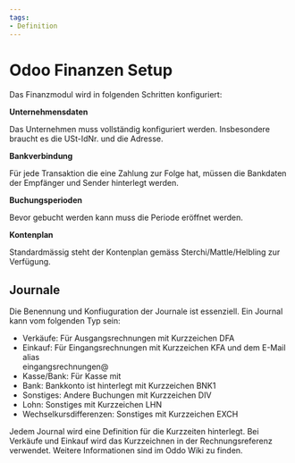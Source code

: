 ```yaml
---
tags:
- Definition
---
```

# Odoo Finanzen Setup

Das Finanzmodul wird in folgenden Schritten konfiguriert:

**Unternehmensdaten**

Das Unternehmen muss vollständig konfiguriert werden. Insbesondere braucht es die USt-IdNr. und die Adresse.

**Bankverbindung**

Für jede Transaktion die eine Zahlung zur Folge hat, müssen die Bankdaten der Empfänger und Sender hinterlegt werden.

**Buchungsperioden**

Bevor gebucht werden kann muss die Periode eröffnet werden.

**Kontenplan**

Standardmässig steht der Kontenplan gemäss Sterchi/Mattle/Helbling zur Verfügung.

## Journale

Die Benennung und Konfiuguration der Journale ist essenziell. Ein Journal kann vom folgenden Typ sein:

* Verkäufe: Für Ausgangsrechnungen mit Kurzzeichen DFA
* Einkauf: Für Eingangsrechnungen mit Kurzzeichen KFA und dem E-Mail alias 	
eingangsrechnungen@
* Kasse/Bank: Für Kasse mit 
* Bank: Bankkonto ist hinterlegt mit Kurzzeichen BNK1
* Sonstiges: Andere Buchungen mit Kurzzeichen DIV
* Lohn: Sonstiges mit Kurzzeichen LHN
* Wechselkursdifferenzen: Sonstiges mit Kurzzeichen EXCH

Jedem Journal wird eine Definition für die Kurzzeiten hinterlegt. Bei Verkäufe und Einkauf wird das Kurzzeichnen in der Rechnungsreferenz verwendet. Weitere Informationen sind im Oddo Wiki zu finden.
